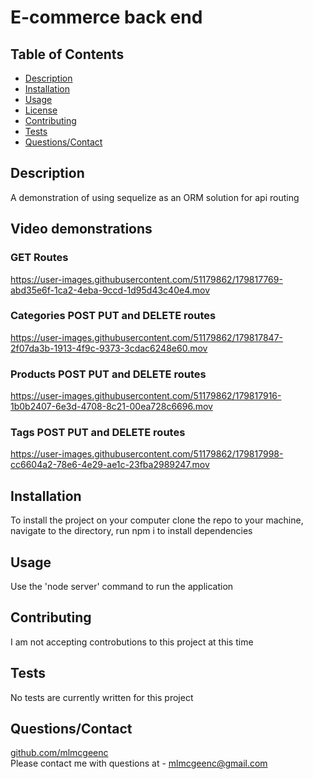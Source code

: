 
# E-commerce back end


## Table of Contents
* [Description](#Description)
* [Installation](#Installation)
* [Usage](#Usage)
* [License](#License)
* [Contributing](#Contributing)
* [Tests](#Tests)
* [Questions/Contact](#Questions/Contact])

## Description
A demonstration of using sequelize as an ORM solution for api routing

## Video demonstrations
### GET Routes
https://user-images.githubusercontent.com/51179862/179817769-abd35e6f-1ca2-4eba-9ccd-1d95d43c40e4.mov

### Categories POST PUT and DELETE routes
https://user-images.githubusercontent.com/51179862/179817847-2f07da3b-1913-4f9c-9373-3cdac6248e60.mov

### Products POST PUT and DELETE routes
https://user-images.githubusercontent.com/51179862/179817916-1b0b2407-6e3d-4708-8c21-00ea728c6696.mov

### Tags POST PUT and DELETE routes
https://user-images.githubusercontent.com/51179862/179817998-cc6604a2-78e6-4e29-ae1c-23fba2989247.mov

## Installation
To install the project on your computer clone the repo to your machine, navigate to the directory, run npm i to install dependencies

## Usage
Use the 'node server' command to run the application


## Contributing
I am not accepting controbutions to this project at this time

## Tests
No tests are currently written for this project

## Questions/Contact
[github.com/mlmcgeenc](https://github.com/mlmcgeenc)  
Please contact me with questions at - mlmcgeenc@gmail.com
